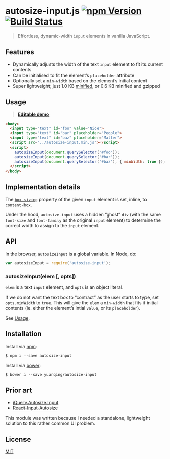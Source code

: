 # autosize-input.js [![npm Version](http://img.shields.io/npm/v/autosize-input.svg?style=flat)](https://www.npmjs.org/package/autosize-input) [![Build Status](https://img.shields.io/travis/yuanqing/autosize-input.svg?branch=master&style=flat)](https://travis-ci.org/yuanqing/autosize-input)

> Effortless, dynamic-width `input` elements in vanilla JavaScript.

## Features

- Dynamically adjusts the width of the text `input` element to fit its current contents
- Can be initialised to fit the element&rsquo;s `placeholder` attribute
- Optionally set a `min-width` based on the element&rsquo;s initial content
- Super lightweight; just 1.0 KB [minified](autosize-input.min.js), or 0.6 KB minified and gzipped

## Usage

> [**Editable demo**](http://jsfiddle.net/5u4o001z/)

```html
<body>
  <input type="text" id="foo" value="Nice">
  <input type="text" id="bar" placeholder="People">
  <input type="text" id="baz" placeholder="Matter">
  <script src="../autosize-input.min.js"></script>
  <script>
    autosizeInput(document.querySelector('#foo'));
    autosizeInput(document.querySelector('#bar'));
    autosizeInput(document.querySelector('#baz'), { minWidth: true });
  </script>
</body>
```

## Implementation details

The [`box-sizing`](https://developer.mozilla.org/en-US/docs/Web/CSS/box-sizing) property of the given `input` element is set, inline, to `content-box`.

Under the hood, `autosize-input` uses a hidden &ldquo;ghost&rdquo; `div` (with the same `font-size` and `font-family` as the original `input` element) to determine the correct width to assign to the `input` element.

## API

In the browser, `autosizeInput` is a global variable. In Node, do:

```js
var autosizeInput = require('autosize-input');
```

### autosizeInput(elem [, opts])

`elem` is a text `input` element, and `opts` is an object literal.

If we do not want the text box to &ldquo;contract&rdquo; as the user starts to type, set `opts.minWidth` to `true`. This will give the `elem` a `min-width` that fits it initial contents (ie. either the element&rsquo;s intial `value`, or its `placeholder`).

See [Usage](#usage).

## Installation

Install via [npm](https://npmjs.com):

```
$ npm i --save autosize-input
```

Install via [bower](http://bower.io):

```
$ bower i --save yuanqing/autosize-input
```

## Prior art

- [jQuery.Autosize.Input](https://github.com/MartinF/jQuery.Autosize.Input)
- [React-Input-Autosize](https://github.com/JedWatson/react-input-autosize)

This module was written because I needed a standalone, lightweight solution to this rather common UI problem.

## License

[MIT](LICENSE)
